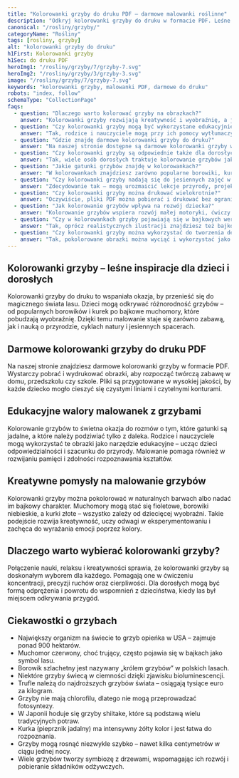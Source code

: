 ```yaml
---
title: "Kolorowanki grzyby do druku PDF – darmowe malowanki roślinne"
description: "Odkryj kolorowanki grzyby do druku w formacie PDF. Leśne skarby natury w edukacyjnych malowankach dla dzieci i dorosłych – idealne do zabawy i nauki."
canonical: "/rosliny/grzyby/"
categoryName: "Rośliny"
tags: [rosliny, grzyby]
alt: "kolorowanki grzyby do druku"
h1First: Kolorowanki grzyby
h1Sec: do druku PDF
heroImg1: "/rosliny/grzyby/7/grzyby-7.svg"
heroImg2: "/rosliny/grzyby/3/grzyby-3.svg"
image: "/rosliny/grzyby/7/grzyby-7.svg"
keywords: "kolorowanki grzyby, malowanki PDF, darmowe do druku"
robots: "index, follow"
schemaType: "CollectionPage"
faqs:
  - question: "Dlaczego warto kolorować grzyby na obrazkach?"
    answer: "Kolorowanki grzyby rozwijają kreatywność i wyobraźnię, a jednocześnie uczą dzieci rozpoznawania gatunków i kształtów spotykanych w lesie."
  - question: "Czy kolorowanki grzyby mogą być wykorzystane edukacyjnie?"
    answer: "Tak, rodzice i nauczyciele mogą przy ich pomocy wytłumaczyć dzieciom różnice między grzybami jadalnymi a trującymi, budując świadomość ekologiczną."
  - question: "Gdzie znajdę darmowe kolorowanki grzyby do druku?"
    answer: "Na naszej stronie dostępne są darmowe kolorowanki grzyby w formacie PDF – wystarczy pobrać i wydrukować."
  - question: "Czy kolorowanki grzyby są odpowiednie także dla dorosłych?"
    answer: "Tak, wiele osób dorosłych traktuje kolorowanie grzybów jako formę relaksu i odskoczni od codziennych obowiązków."
  - question: "Jakie gatunki grzybów znajdę w kolorowankach?"
    answer: "W kolorowankach znajdziesz zarówno popularne borowiki, kurki i maślaki, jak i bajkowe muchomory oraz inne fantazyjne ilustracje."
  - question: "Czy kolorowanki grzyby nadają się do jesiennych zajęć w szkole?"
    answer: "Zdecydowanie tak – mogą urozmaicić lekcje przyrody, projekty plastyczne i jesienne zajęcia tematyczne."
  - question: "Czy kolorowanki grzyby można drukować wielokrotnie?"
    answer: "Oczywiście, pliki PDF można pobierać i drukować bez ograniczeń, co pozwala bawić się kolorami i wzorami wiele razy."
  - question: "Jak kolorowanie grzybów wpływa na rozwój dziecka?"
    answer: "Kolorowanie grzybów wspiera rozwój małej motoryki, ćwiczy koncentrację i cierpliwość, a także pomaga w nauce nazw i wyglądu grzybów."
  - question: "Czy w kolorowankach grzyby pojawiają się w bajkowych wersjach?"
    answer: "Tak, oprócz realistycznych ilustracji znajdziesz też bajkowe grzybki z uśmiechniętymi buziami i fantazyjnymi kształtami."
  - question: "Czy kolorowanki grzyby można wykorzystać do tworzenia dekoracji?"
    answer: "Tak, pokolorowane obrazki można wyciąć i wykorzystać jako ozdoby na jesienne gazetki szkolne, pokoje dziecięce czy prace plastyczne."
---
```

## Kolorowanki grzyby – leśne inspiracje dla dzieci i dorosłych  
Kolorowanki grzyby do druku to wspaniała okazja, by przenieść się do magicznego świata lasu. Dzieci mogą odkrywać różnorodność grzybów – od popularnych borowików i kurek po bajkowe muchomory, które pobudzają wyobraźnię. Dzięki temu malowanie staje się zarówno zabawą, jak i nauką o przyrodzie, cyklach natury i jesiennych spacerach.

## Darmowe kolorowanki grzyby do druku PDF  
Na naszej stronie znajdziesz darmowe kolorowanki grzyby w formacie PDF. Wystarczy pobrać i wydrukować obrazki, aby rozpocząć twórczą zabawę w domu, przedszkolu czy szkole. Pliki są przygotowane w wysokiej jakości, by każde dziecko mogło cieszyć się czystymi liniami i czytelnymi konturami.

## Edukacyjne walory malowanek z grzybami  
Kolorowanie grzybów to świetna okazja do rozmów o tym, które gatunki są jadalne, a które należy podziwiać tylko z daleka. Rodzice i nauczyciele mogą wykorzystać te obrazki jako narzędzie edukacyjne – ucząc dzieci odpowiedzialności i szacunku do przyrody. Malowanie pomaga również w rozwijaniu pamięci i zdolności rozpoznawania kształtów.

## Kreatywne pomysły na malowanie grzybów  
Kolorowanki grzyby można pokolorować w naturalnych barwach albo nadać im bajkowy charakter. Muchomory mogą stać się fioletowe, borowiki niebieskie, a kurki złote – wszystko zależy od dziecięcej wyobraźni. Takie podejście rozwija kreatywność, uczy odwagi w eksperymentowaniu i zachęca do wyrażania emocji poprzez kolory.

## Dlaczego warto wybierać kolorowanki grzyby?  
Połączenie nauki, relaksu i kreatywności sprawia, że kolorowanki grzyby są doskonałym wyborem dla każdego. Pomagają one w ćwiczeniu koncentracji, precyzji ruchów oraz cierpliwości. Dla dorosłych mogą być formą odprężenia i powrotu do wspomnień z dzieciństwa, kiedy las był miejscem odkrywania przygód.

## Ciekawostki o grzybach  
<ul class="grid grid-cols-1 mb-3 sm:grid-cols-2 md:grid-cols-3 lg:grid-cols-5 gap-x-6 gap-y-3 text-center text-base md:text-lg font-light max-w-6xl mx-auto">
<li class="bg-none text-black p-2 flex items-center justify-center font-medium rounded border-4 border-dotted border-orange-500">Największy organizm na świecie to grzyb opieńka w USA – zajmuje ponad 900 hektarów.</li>
<li class="bg-none text-black p-2 flex items-center justify-center font-medium rounded border-4 border-dotted border-blue-400">Muchomor czerwony, choć trujący, często pojawia się w bajkach jako symbol lasu.</li>
<li class="bg-none text-black p-2 flex items-center justify-center font-medium rounded border-4 border-dotted border-green-500">Borowik szlachetny jest nazywany „królem grzybów” w polskich lasach.</li>
<li class="bg-none text-black p-2 flex items-center justify-center font-medium rounded border-4 border-dotted border-red-500">Niektóre grzyby świecą w ciemności dzięki zjawisku bioluminescencji.</li>
<li class="bg-none text-black p-2 flex items-center justify-center font-medium rounded border-4 border-dotted border-yellow-500">Trufle należą do najdroższych grzybów świata – osiągają tysiące euro za kilogram.</li>
<li class="bg-none text-black p-2 flex items-center justify-center font-medium rounded border-4 border-dotted border-purple-500">Grzyby nie mają chlorofilu, dlatego nie mogą przeprowadzać fotosyntezy.</li>
<li class="bg-none text-black p-2 flex items-center justify-center font-medium rounded border-4 border-dotted border-pink-400">W Japonii hoduje się grzyby shiitake, które są podstawą wielu tradycyjnych potraw.</li>
<li class="bg-none text-black p-2 flex items-center justify-center font-medium rounded border-4 border-dotted border-indigo-500">Kurka (pieprznik jadalny) ma intensywny żółty kolor i jest łatwa do rozpoznania.</li>
<li class="bg-none text-black p-2 flex items-center justify-center font-medium rounded border-4 border-dotted border-teal-400">Grzyby mogą rosnąć niezwykle szybko – nawet kilka centymetrów w ciągu jednej nocy.</li>
<li class="bg-none text-black p-2 flex items-center justify-center font-medium rounded border-4 border-dotted border-gray-500">Wiele grzybów tworzy symbiozę z drzewami, wspomagając ich rozwój i pobieranie składników odżywczych.</li>
</ul>